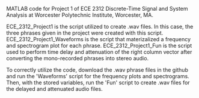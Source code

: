 MATLAB code for Project 1 of ECE 2312 Discrete-Time Signal and System Analysis at Worcester Polytechnic Institute, Worcester, MA.

ECE_2312_Project1 is the script utilized to create .wav files. In this case, the three phrases given in the project were created with this script.
ECE_2312_Project1_Waveforms is the script that materizalized a frequency and spectrogram plot for each phrase.
ECE_2312_Project1_Fun is the script used to perform time delay and attenuation of the right column vector after converting the mono-recorded phrases into stereo audio.


To correctly utilize the code, download the .wav phrase files in the github and run the 'Waveforms' script for the frequency plots and spectrograms. Then, with the stored variables, run the 'Fun' script to create .wav files for the delayed and attenuated audio files.
